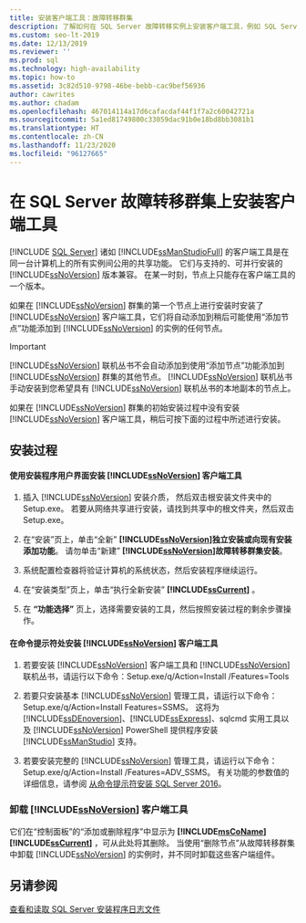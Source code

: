```yaml
---
title: 安装客户端工具：故障转移群集
description: 了解如何在 SQL Server 故障转移实例上安装客户端工具，例如 SQL Server Management Studio。
ms.custom: seo-lt-2019
ms.date: 12/13/2019
ms.reviewer: ''
ms.prod: sql
ms.technology: high-availability
ms.topic: how-to
ms.assetid: 3c82d510-9798-46be-bebb-cac9bef56936
author: cawrites
ms.author: chadam
ms.openlocfilehash: 467014114a17d6cafacdaf44f1f7a2c60042721a
ms.sourcegitcommit: 5a1ed81749800c33059dac91b0e18bd8bb3081b1
ms.translationtype: HT
ms.contentlocale: zh-CN
ms.lasthandoff: 11/23/2020
ms.locfileid: "96127665"
---
```

# <a name="install-client-tools-on-a-sql-server-failover-cluster"></a>在 SQL Server 故障转移群集上安装客户端工具
[!INCLUDE [SQL Server](../../../includes/applies-to-version/sqlserver.md)]
  诸如 [!INCLUDE[ssManStudioFull](../../../includes/ssmanstudiofull-md.md)] 的客户端工具是在同一台计算机上的所有实例间公用的共享功能。 它们与支持的、可并行安装的 [!INCLUDE[ssNoVersion](../../../includes/ssnoversion-md.md)] 版本兼容。 在某一时刻，节点上只能存在客户端工具的一个版本。  
  
 如果在 [!INCLUDE[ssNoVersion](../../../includes/ssnoversion-md.md)] 群集的第一个节点上进行安装时安装了 [!INCLUDE[ssNoVersion](../../../includes/ssnoversion-md.md)] 客户端工具，它们将自动添加到稍后可能使用“添加节点”功能添加到 [!INCLUDE[ssNoVersion](../../../includes/ssnoversion-md.md)] 的实例的任何节点。  
  
> [!IMPORTANT]  
>  [!INCLUDE[ssNoVersion](../../../includes/ssnoversion-md.md)] 联机丛书不会自动添加到使用“添加节点”功能添加到 [!INCLUDE[ssNoVersion](../../../includes/ssnoversion-md.md)] 群集的其他节点。 [!INCLUDE[ssNoVersion](../../../includes/ssnoversion-md.md)] 联机丛书手动安装到您希望具有 [!INCLUDE[ssNoVersion](../../../includes/ssnoversion-md.md)] 联机丛书的本地副本的节点上。  
  
 如果在 [!INCLUDE[ssNoVersion](../../../includes/ssnoversion-md.md)] 群集的初始安装过程中没有安装 [!INCLUDE[ssNoVersion](../../../includes/ssnoversion-md.md)] 客户端工具，稍后可按下面的过程中所述进行安装。  
  
## <a name="installation-procedures"></a>安装过程  
  
#### <a name="installing-ssnoversion-client-tools-using-the-setup-user-interface"></a>使用安装程序用户界面安装 [!INCLUDE[ssNoVersion](../../../includes/ssnoversion-md.md)] 客户端工具  
  
1.  插入 [!INCLUDE[ssNoVersion](../../../includes/ssnoversion-md.md)] 安装介质， 然后双击根安装文件夹中的 Setup.exe。 若要从网络共享进行安装，请找到共享中的根文件夹，然后双击 Setup.exe。  
  
2.  在“安装”页上，单击“全新” **[!INCLUDE[ssNoVersion](../../../includes/ssnoversion-md.md)]独立安装或向现有安装添加功能**。 请勿单击“新建” **[!INCLUDE[ssNoVersion](../../../includes/ssnoversion-md.md)]故障转移群集安装**。  
  
3.  系统配置检查器将验证计算机的系统状态，然后安装程序继续运行。  
  
4.  在“安装类型”页上，单击“执行全新安装” **[!INCLUDE[ssCurrent](../../../includes/sscurrent-md.md)]** 。  
  
5.  在 **“功能选择”** 页上，选择需要安装的工具，然后按照安装过程的剩余步骤操作。  
  
#### <a name="installing-ssnoversion-client-tools-at-the-command-prompt"></a>在命令提示符处安装 [!INCLUDE[ssNoVersion](../../../includes/ssnoversion-md.md)] 客户端工具  
  
1.  若要安装 [!INCLUDE[ssNoVersion](../../../includes/ssnoversion-md.md)] 客户端工具和 [!INCLUDE[ssNoVersion](../../../includes/ssnoversion-md.md)] 联机丛书，请运行以下命令：Setup.exe/q/Action=Install /Features=Tools  
  
2.  若要只安装基本 [!INCLUDE[ssNoVersion](../../../includes/ssnoversion-md.md)] 管理工具，请运行以下命令：Setup.exe/q/Action=Install Features=SSMS。 这将为 [!INCLUDE[ssDEnoversion](../../../includes/ssdenoversion-md.md)]、[!INCLUDE[ssExpress](../../../includes/ssexpress-md.md)]、sqlcmd 实用工具以及 [!INCLUDE[ssNoVersion](../../../includes/ssnoversion-md.md)] PowerShell 提供程序安装 [!INCLUDE[ssManStudio](../../../includes/ssmanstudio-md.md)] 支持。  
  
3.  若要安装完整的 [!INCLUDE[ssNoVersion](../../../includes/ssnoversion-md.md)] 管理工具，请运行以下命令：Setup.exe/q/Action=Install /Features=ADV_SSMS。 有关功能的参数值的详细信息，请参阅 [从命令提示符安装 SQL Server 2016](../../../database-engine/install-windows/install-sql-server-from-the-command-prompt.md)。  
  
### <a name="uninstalling-ssnoversion-client-tools"></a>卸载 [!INCLUDE[ssNoVersion](../../../includes/ssnoversion-md.md)] 客户端工具  
 它们在“控制面板”的“添加或删除程序”中显示为 **[!INCLUDE[msCoName](../../../includes/msconame-md.md)][!INCLUDE[ssCurrent](../../../includes/sscurrent-md.md)]** ，可从此处将其删除。 当使用“删除节点”从故障转移群集中卸载 [!INCLUDE[ssNoVersion](../../../includes/ssnoversion-md.md)] 的实例时，并不同时卸载这些客户端组件。  
  
## <a name="see-also"></a>另请参阅  
 [查看和读取 SQL Server 安装程序日志文件](../../../database-engine/install-windows/view-and-read-sql-server-setup-log-files.md)  
  
